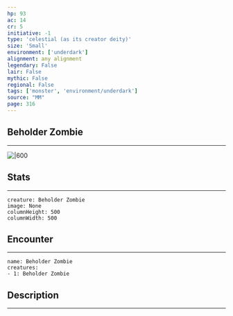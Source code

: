 ```yaml
---
hp: 93
ac: 14
cr: 5
initiative: -1
type: 'celestial (as its creator deity)'    
size: 'Small'
environment: ['underdark']
alignment: any alignment
legendary: False
lair: False
mythic: False
regional: False
tags: ['monster', 'environment/underdark']
source: "MM"
page: 316
---
```


## Beholder Zombie
---

![|600](D:/Program%20Files/5e.tools/img/bestiary/MM/Beholder%20Zombie.jpg)

## Stats
---

```statblock
creature: Beholder Zombie
image: None
columnHeight: 500
columnWidth: 500
```

## Encounter
---

```encounter-table
name: Beholder Zombie
creatures:
- 1: Beholder Zombie
```

## Description
---




